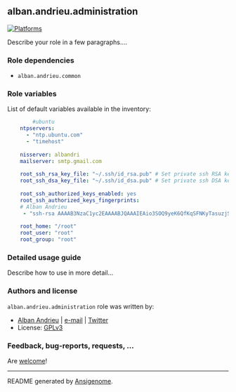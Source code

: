 ## alban.andrieu.administration

  [![Platforms](http://img.shields.io/badge/platforms-ubuntu-lightgrey.svg?style=flat)](#)

Describe your role in a few paragraphs....


### Role dependencies

- `alban.andrieu.common`

### Role variables

List of default variables available in the inventory:

```yaml
        #ubuntu
    ntpservers:
      - "ntp.ubuntu.com" 
      - "timehost"
    
    nisserver: albandri
    mailserver: smtp.gmail.com
    
    root_ssh_rsa_key_file: "~/.ssh/id_rsa.pub" # Set private ssh RSA key for root user (path to local file)
    root_ssh_dsa_key_file: "~/.ssh/id_dsa.pub" # Set private ssh DSA key for root user (path to local file)
    
    root_ssh_authorized_keys_enabled: yes
    root_ssh_authorized_keys_fingerprints:
    # Alban Andrieu
     - "ssh-rsa AAAAB3NzaC1yc2EAAAABJQAAAIEAio3SOQ9yeK6QfKqSFNKyTasuzjStxWevG1Vz1wgJIxPF+KB0XoMAPD081J+Bzj2LCDRSWisNv2L4xv2jbFxW/Pl7NEakoX47eNx3U+Dxaf+szeWBTryYcDUGkduLV7G8Qncm0luIFd+HDIe/Qir1E2f56Qu2uuBNE6Tz5TFt1vc= Alban"
     
    root_home: "/root"
    root_user: "root"
    root_group: "root"
```


### Detailed usage guide

Describe how to use in more detail...


### Authors and license

`alban.andrieu.administration` role was written by:
- [Alban Andrieu](nabla.mobi) | [e-mail](mailto:alban.andrieu@free.fr) | [Twitter](https://twitter.com/AlbanAndrieu)
- License: [GPLv3](https://tldrlegal.com/license/gnu-general-public-license-v3-%28gpl-3%29)

### Feedback, bug-reports, requests, ...

Are [welcome](https://github.com/AlbanAndrieu/ansible-administration/issues)!

***

README generated by [Ansigenome](https://github.com/nickjj/ansigenome/).
